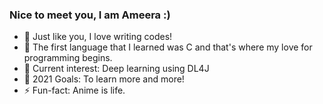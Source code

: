 ### Nice to meet you, I am Ameera :)
 
- 🔭 Just like you, I love writing codes!
- 🌱 The first language that I learned was C and that's where my love for programming begins.
- 👯 Current interest: Deep learning using DL4J
- 🥅 2021 Goals: To learn more and more!
- ⚡ Fun-fact: Anime is life.
